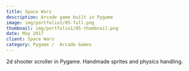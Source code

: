 ```yaml
---
title: Space Wars
description: Arcade game built in Pygame
image: img/portfolio1/05-full.png
thumbnail: img/portfolio1/05-thumbnail.png
date: May 2017
client: Space Wars
category: Pygame /  Arcade Games
---
```

2d shooter scroller in Pygame. Handmade sprites and physics handling.
